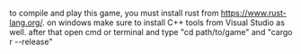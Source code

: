 to compile and play this game, you must install rust from https://www.rust-lang.org/. on windows make sure to install C++ tools from Visual Studio as well.
after that open cmd or terminal and type "cd path/to/game" and "cargo r --release"
